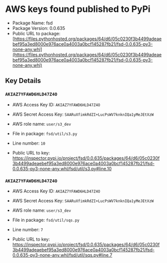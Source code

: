 # AWS keys found published to PyPi

* Package Name: fsd
* Package Version: 0.0.635
* Public URL to package: [https://files.pythonhosted.org/packages/64/d6/05c0230f3b4499adeaebef95a3ed8000e976ace0a4003a0bcf145287fb21/fsd-0.0.635-py3-none-any.whl](https://files.pythonhosted.org/packages/64/d6/05c0230f3b4499adeaebef95a3ed8000e976ace0a4003a0bcf145287fb21/fsd-0.0.635-py3-none-any.whl)

## Key Details

### `AKIAZ7YFAWD6HLD47Z4O`

* AWS Access Key ID: `AKIAZ7YFAWD6HLD47Z4O`
* AWS Secret Access Key: `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` 
* AWS role name: `user/s3_dev`
* File in package: `fsd/util/s3.py`
* Line number: `10`

* Public URL to key: https://inspector.pypi.io/project/fsd/0.0.635/packages/64/d6/05c0230f3b4499adeaebef95a3ed8000e976ace0a4003a0bcf145287fb21/fsd-0.0.635-py3-none-any.whl/fsd/util/s3.py#line.10



### `AKIAZ7YFAWD6HLD47Z4O`

* AWS Access Key ID: `AKIAZ7YFAWD6HLD47Z4O`
* AWS Secret Access Key: `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` 
* AWS role name: `user/s3_dev`
* File in package: `fsd/util/sqs.py`
* Line number: `7`

* Public URL to key: https://inspector.pypi.io/project/fsd/0.0.635/packages/64/d6/05c0230f3b4499adeaebef95a3ed8000e976ace0a4003a0bcf145287fb21/fsd-0.0.635-py3-none-any.whl/fsd/util/sqs.py#line.7


